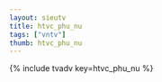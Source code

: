 ```yaml
--- 
layout: sieutv
title: htvc_phu_nu
tags: ["vntv"]
thumb: htvc_phu_nu
---
```

{% include tvadv key=htvc_phu_nu %}
